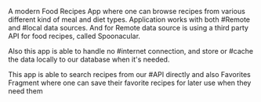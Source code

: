 A modern Food Recipes App
where one can browse recipes from various different kind of meal and diet types.
Application works with both #Remote and #local data sources. And for Remote data source is using a third party API for food recipes, called Spoonacular.

Also this app is able to handle no #internet connection, and store or #cache the data locally to our database when it's needed.

This app is able to search recipes from our #API directly and also
Favorites Fragment where one can save their favorite recipes for later use when they need them

